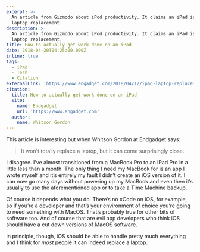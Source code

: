 ```yaml
---
excerpt: >-
  An article from Gizmodo about iPod productivity. It claims an iPad is not a
  laptop replacement.
description: >-
  An article from Gizmodo about iPod productivity. It claims an iPad is not a
  laptop replacement.
title: How to actually get work done on an iPad
date: 2018-04-20T04:25:00.000Z
inline: true
tags:
  - iPad
  - Tech
  - Citation
externalLink: 'https://www.engadget.com/2018/04/12/ipad-laptop-replacement/'
citation:
  title: How to actually get work done on an iPad
  site:
    name: Endgadget
    url: 'https://www.engadget.com'
  author:
    name: Whitson Gordon
---
```

This article is interesting but when Whitson Gordon at Endgadget says:

> It won't totally replace a laptop, but it can come surprisingly close.  

I disagree. I’ve almost transitioned from a MacBook Pro to an iPad Pro in a little less than a month. The only thing I need my MacBook for is an app I wrote myself and it’s entirely my fault I didn’t create an iOS version of it. I can now go many days without powering up my MacBook and even then it’s usually to use the aforementioned app or to take a Time Machine backup.

Of course it depends what you do. There’s no xCode on iOS, for example, so if you’re a developer and that’s your environment of choice you’re going to need something with MacOS. That’s probably true for other bits of software too. And of course that are evil app developers who think iOS should have a cut down versions of MacOS software.

In principle, though, iOS should be able to handle pretty much everything and I think for _most_ people it can indeed replace a laptop. 




